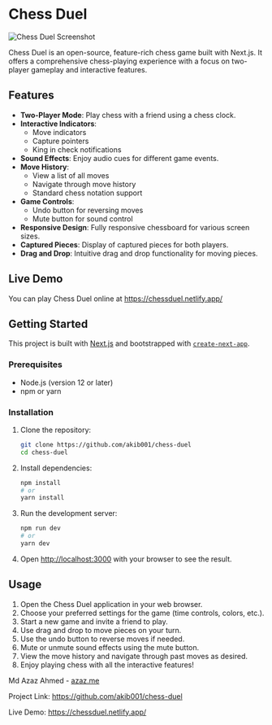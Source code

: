 # Chess Duel
![Chess Duel Screenshot](https://github.com/user-attachments/assets/530126b4-b22c-4882-a212-cb9b5f2e33cf)

Chess Duel is an open-source, feature-rich chess game built with Next.js. It offers a comprehensive chess-playing experience with a focus on two-player gameplay and interactive features.

## Features

- **Two-Player Mode**: Play chess with a friend using a chess clock.
- **Interactive Indicators**: 
  - Move indicators
  - Capture pointers
  - King in check notifications
- **Sound Effects**: Enjoy audio cues for different game events.
- **Move History**: 
  - View a list of all moves
  - Navigate through move history
  - Standard chess notation support
- **Game Controls**:
  - Undo button for reversing moves
  - Mute button for sound control
- **Responsive Design**: Fully responsive chessboard for various screen sizes.
- **Captured Pieces**: Display of captured pieces for both players.
- **Drag and Drop**: Intuitive drag and drop functionality for moving pieces.

## Live Demo

You can play Chess Duel online at <a href="https://chessduel.netlify.app/" target="_blank">https://chessduel.netlify.app/</a>

## Getting Started

This project is built with <a href="https://nextjs.org/" target="_blank">Next.js</a> and bootstrapped with <a href="https://github.com/vercel/next.js/tree/canary/packages/create-next-app" target="_blank">`create-next-app`</a>.

### Prerequisites

- Node.js (version 12 or later)
- npm or yarn

### Installation

1. Clone the repository:
   ```bash
   git clone https://github.com/akib001/chess-duel
   cd chess-duel
   ```

2. Install dependencies:
   ```bash
   npm install
   # or
   yarn install
   ```

3. Run the development server:
   ```bash
   npm run dev
   # or
   yarn dev
   ```

4. Open <a href="http://localhost:3000" target="_blank">http://localhost:3000</a> with your browser to see the result.

## Usage

1. Open the Chess Duel application in your web browser.
2. Choose your preferred settings for the game (time controls, colors, etc.).
3. Start a new game and invite a friend to play.
4. Use drag and drop to move pieces on your turn.
5. Use the undo button to reverse moves if needed.
6. Mute or unmute sound effects using the mute button.
7. View the move history and navigate through past moves as desired.
8. Enjoy playing chess with all the interactive features!


Md Azaz Ahmed - <a href="https://azaz.me" target="_blank">azaz.me</a>

Project Link: <a href="https://github.com/akib001/chess-duel" target="_blank">https://github.com/akib001/chess-duel</a>

Live Demo: <a href="https://chessduel.netlify.app/" target="_blank">https://chessduel.netlify.app/</a>
